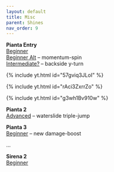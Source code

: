```yaml
---
layout: default
title: Misc
parent: Shines
nav_order: 9
---
```


**Pianta Entry**  
[Beginner](https://www.youtube.com/watch?v=57gviq3JLoI)  
[Beginner Alt](https://youtu.be/rAci3ZxrrZo) – momentum-spin  
[Intermediate?](https://www.youtube.com/watch?v=g3wh1Bv910w) – backside y-turn  

{% include yt.html id="57gviq3JLoI" %}

{% include yt.html id="rAci3ZxrrZo" %}

{% include yt.html id="g3wh1Bv910w" %}

**Pianta 2**  
[Advanced](https://www.youtube.com/watch?v=6RccwCAYZ60) – waterslide triple-jump  

**Pianta 3**  
[Beginner](https://www.youtube.com/watch?v=Uevx6XNDIqM) – new damage-boost  

...

**Sirena 2**  
[Beginner](https://youtu.be/r4F6jptNw-I)  
